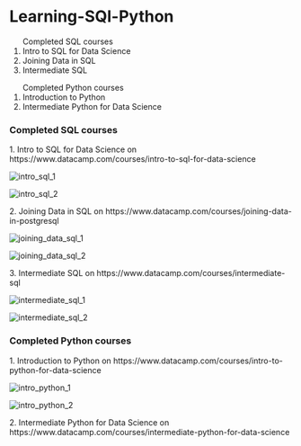 # Learning-SQl-Python

<ol> Completed SQL courses
  <li> Intro to SQL for Data Science</li>
  <li> Joining Data in SQL </li>
  <li>Intermediate SQL </li>
</ol>
<ol>Completed Python courses
  <li>Introduction to Python</li>
  <li> Intermediate Python for Data Science </li>
  </ol>
  
  
  

### <b>Completed  SQL courses</b>
<p>1. Intro to SQL for Data Science on https://www.datacamp.com/courses/intro-to-sql-for-data-science </p>

![intro_sql_1](https://user-images.githubusercontent.com/9611160/53128879-95f44880-356e-11e9-9588-8c09491837d4.png)

![intro_sql_2](https://user-images.githubusercontent.com/9611160/53129125-6265ee00-356f-11e9-9d4c-3250a6be12bb.png)

<p> 2. Joining Data in SQL on https://www.datacamp.com/courses/joining-data-in-postgresql</p>

![joining_data_sql_1](https://user-images.githubusercontent.com/9611160/53127745-ee761680-356b-11e9-8cb6-98a2c88f0d52.png)

![joining_data_sql_2](https://user-images.githubusercontent.com/9611160/53128383-65f87580-356d-11e9-89b1-2710c0465fee.png)

<p> 3. Intermediate SQL on https://www.datacamp.com/courses/intermediate-sql</p>

![intermediate_sql_1](https://user-images.githubusercontent.com/9611160/53533508-d5d5a580-3b03-11e9-9e47-0683779506c6.png)

![intermediate_sql_2](https://user-images.githubusercontent.com/9611160/53533557-0289bd00-3b04-11e9-8af9-061e2547a745.png)


### <b>Completed  Python courses</b>
<p>1. Introduction to Python on https://www.datacamp.com/courses/intro-to-python-for-data-science</p>

![intro_python_1](https://user-images.githubusercontent.com/9611160/53769172-c5e30a80-3ee3-11e9-967d-472595b45524.png)

![intro_python_2](https://user-images.githubusercontent.com/9611160/53769228-f75bd600-3ee3-11e9-8964-3cb46fef02bc.png)

<p>2. Intermediate Python for Data Science on https://www.datacamp.com/courses/intermediate-python-for-data-science </p>


